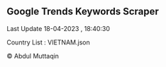 

## Google Trends Keywords Scraper 
 
Last Update 18-04-2023 , 18:40:30

Country List :
VIETNAM.json



© Abdul Muttaqin 
